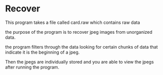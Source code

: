 # Recover

This program takes a file called card.raw which contains raw data

the purpose of the program is to recover jpeg images from unorganized data. 

the program filters through the data looking for certain chunks of data that indicate it is the beginning of a jpeg.

Then the jpegs are individually stored and you are able to view the jpegs after running the program.
